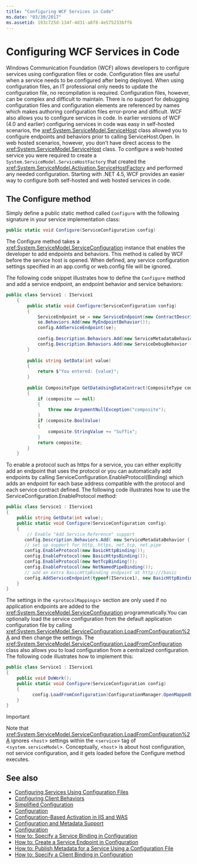 ```yaml
---
title: "Configuring WCF Services in Code"
ms.date: "03/30/2017"
ms.assetid: 193c725d-134f-4d31-a8f8-4e575233bff6
---
```

# Configuring WCF Services in Code
Windows Communication Foundation (WCF) allows developers to configure services using configuration files or code.  Configuration files are useful when a service needs to be configured after being deployed. When using configuration files, an IT professional only needs to update the configuration file, no recompilation is required. Configuration files, however, can be complex and difficult to maintain. There is no support for debugging configuration files and configuration elements are referenced by names which makes authoring configuration files error-prone and difficult. WCF also allows you to configure services in code. In earlier versions of WCF (4.0 and earlier) configuring services in code was easy in self-hosted scenarios, the <xref:System.ServiceModel.ServiceHost> class allowed you to configure endpoints and behaviors prior to calling ServiceHost.Open. In web hosted scenarios, however, you don’t have direct access to the <xref:System.ServiceModel.ServiceHost> class. To configure a web hosted service you were required to create a `System.ServiceModel.ServiceHostFactory` that created the <xref:System.ServiceModel.Activation.ServiceHostFactory> and performed any needed configuration. Starting with .NET 4.5, WCF provides an easier way to configure both self-hosted and web hosted services in code.  
  
## The Configure method  
 Simply define a public static method called `Configure` with the following signature in your service implementation class:  
  
```csharp  
public static void Configure(ServiceConfiguration config)  
```  
  
 The Configure method takes a <xref:System.ServiceModel.ServiceConfiguration> instance that enables the developer to add endpoints and behaviors. This method is called by WCF before the service host is opened. When defined, any service configuration settings specified in an app.config or web.config file will be ignored.  
  
 The following code snippet illustrates how to define the `Configure` method and add a service endpoint, an endpoint behavior and service behaviors:  
  
```csharp  
public class Service1 : IService1  
    {  
        public static void Configure(ServiceConfiguration config)  
        {  
            ServiceEndpoint se = new ServiceEndpoint(new ContractDescription("IService1"), new BasicHttpBinding(), new EndpointAddress("basic"));  
            se.Behaviors.Add(new MyEndpointBehavior());  
            config.AddServiceEndpoint(se);  
  
            config.Description.Behaviors.Add(new ServiceMetadataBehavior { HttpGetEnabled = true });  
            config.Description.Behaviors.Add(new ServiceDebugBehavior { IncludeExceptionDetailInFaults = true });  
        }  
  
        public string GetData(int value)  
        {  
            return $"You entered: {value}";
        }  
  
        public CompositeType GetDataUsingDataContract(CompositeType composite)  
        {  
            if (composite == null)  
            {  
                throw new ArgumentNullException("composite");  
            }  
            if (composite.BoolValue)  
            {  
                composite.StringValue += "Suffix";  
            }  
            return composite;  
        }  
    }  
```  
  
 To enable a protocol such as https for a service, you can either explicitly add an endpoint that uses the protocol or you can automatically add endpoints by calling ServiceConfiguration.EnableProtocol(Binding) which adds an endpoint for each base address compatible with the protocol and each service contract defined. The following code illustrates how to use the ServiceConfiguration.EnableProtocol method:  
  
```csharp  
public class Service1 : IService1   
{   
    public string GetData(int value);   
    public static void Configure(ServiceConfiguration config)   
    {   
        // Enable "Add Service Reference" support   
       config.Description.Behaviors.Add( new ServiceMetadataBehavior { HttpGetEnabled = true });   
       // set up support for http, https, net.tcp, net.pipe   
       config.EnableProtocol(new BasicHttpBinding());   
       config.EnableProtocol(new BasicHttpsBinding());   
       config.EnableProtocol(new NetTcpBinding());   
       config.EnableProtocol(new NetNamedPipeBinding());   
       // add an extra BasicHttpBinding endpoint at http:///basic   
       config.AddServiceEndpoint(typeof(IService1), new BasicHttpBinding(),"basic");   
    }   
}   
```  
  
 The settings in the <`protocolMappings`> section are only used if no application endpoints are added to the <xref:System.ServiceModel.ServiceConfiguration> programmatically.You can optionally load the service configuration from the default application configuration file by calling <xref:System.ServiceModel.ServiceConfiguration.LoadFromConfiguration%2A> and then change the settings. The <xref:System.ServiceModel.ServiceConfiguration.LoadFromConfiguration> class also allows you to load configuration from a centralized configuration. The following code illustrates how to implement this:  
  
```csharp
public class Service1 : IService1   
{   
    public void DoWork();   
    public static void Configure(ServiceConfiguration config)   
    {   
          config.LoadFromConfiguration(ConfigurationManager.OpenMappedExeConfiguration(new ExeConfigurationFileMap { ExeConfigFilename = @"c:\sharedConfig\MyConfig.config" }, ConfigurationUserLevel.None));   
    }   
}  
```  
  
> [!IMPORTANT]
> Note that <xref:System.ServiceModel.ServiceConfiguration.LoadFromConfiguration%2A> ignores <`host`> settings within the <`service`> tag of <`system.serviceModel`>. Conceptually, <`host`> is about host configuration, not service configuration, and it gets loaded before the Configure method executes.  
  
## See also

- [Configuring Services Using Configuration Files](configuring-services-using-configuration-files.md)
- [Configuring Client Behaviors](configuring-client-behaviors.md)
- [Simplified Configuration](simplified-configuration.md)
- [Configuration](./samples/configuration-sample.md)
- [Configuration-Based Activation in IIS and WAS](./feature-details/configuration-based-activation-in-iis-and-was.md)
- [Configuration and Metadata Support](./extending/configuration-and-metadata-support.md)
- [Configuration](./diagnostics/exceptions-reference/configuration.md)
- [How to: Specify a Service Binding in Configuration](how-to-specify-a-service-binding-in-configuration.md)
- [How to: Create a Service Endpoint in Configuration](./feature-details/how-to-create-a-service-endpoint-in-configuration.md)
- [How to: Publish Metadata for a Service Using a Configuration File](./feature-details/how-to-publish-metadata-for-a-service-using-a-configuration-file.md)
- [How to: Specify a Client Binding in Configuration](how-to-specify-a-client-binding-in-configuration.md)

